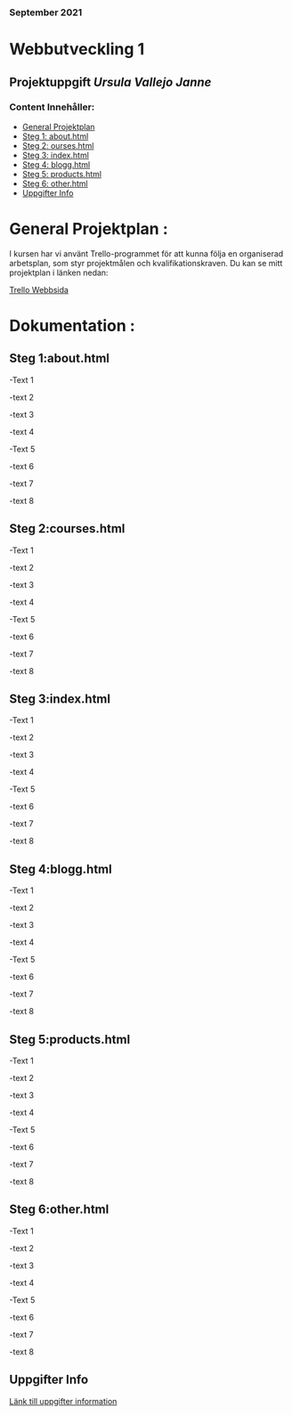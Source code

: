 ### September 2021
# Webbutveckling 1
## Projektuppgift *Ursula Vallejo Janne*
### Content Innehåller:
- [General Projektplan](#general-projektplan-)
- [Steg 1: about.html](#steg-1abouthtml)
- [Steg 2: ourses.html](#steg-2courseshtml)
- [Steg 3: index.html](#steg-3indexhtml)
- [Steg 4: blogg.html](#steg-4blogghtml)
- [Steg 5: products.html](#steg-5productshtml)
- [Steg 6: other.html](#steg-6otherhtml)
- [Uppgifter Info](#uppgifter-info)

# General Projektplan :
I kursen har vi använt Trello-programmet för att kunna följa en organiserad arbetsplan, som styr projektmålen och kvalifikationskraven.
Du kan se mitt projektplan i länken nedan:

[Trello Webbsida](https://trello.com/invite/b/MumOFN0P/9878ada236feb82b544166f8b5eddfc0/webbutveckling1)

# Dokumentation  :
## Steg 1:about.html

-Text 1

-text 2

-text 3

-text 4

-Text 5

-text 6

-text 7

-text 8

## Steg 2:courses.html

-Text 1

-text 2

-text 3

-text 4

-Text 5

-text 6

-text 7

-text 8


## Steg 3:index.html

-Text 1

-text 2

-text 3

-text 4

-Text 5

-text 6

-text 7

-text 8

## Steg 4:blogg.html

-Text 1

-text 2

-text 3

-text 4

-Text 5

-text 6

-text 7

-text 8

## Steg 5:products.html

-Text 1

-text 2

-text 3

-text 4

-Text 5

-text 6

-text 7

-text 8

## Steg 6:other.html

-Text 1

-text 2

-text 3

-text 4

-Text 5

-text 6

-text 7

-text 8

## Uppgifter Info
[Länk till uppgifter information](assignment.pdf)

